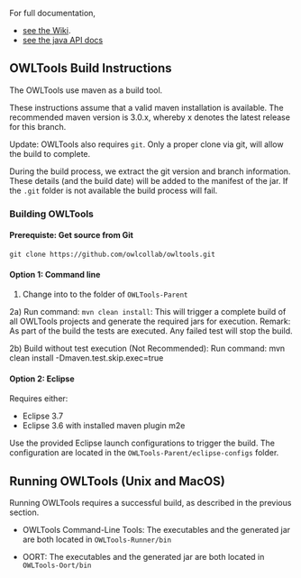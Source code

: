For full documentation, 

 * [see the Wiki](https://github.com/owlcollab/owltools/wiki).
 * [see the java API docs](https://owlcollab.github.io/owltools)

## OWLTools Build Instructions

The OWLTools use maven as a build tool. 

These instructions assume that a valid maven installation is available. The recommended maven version is 3.0.x, whereby x denotes the latest release for this branch. 

Update: OWLTools also requires `git`. Only a proper clone via git, will allow the build to complete.

During the build process, we extract the git version and branch information. These details (and the build date) will be added to the manifest of the jar. If the `.git` folder is not available the build process will fail.

### Building OWLTools

#### Prerequiste: Get source from Git

`git clone https://github.com/owlcollab/owltools.git`

#### Option 1: Command line

1) Change into to the folder of `OWLTools-Parent`

2a) Run command: `mvn clean install`: This will trigger a complete build of all OWLTools projects and generate the required jars for execution. Remark: As part of the build the tests are executed. Any failed test will stop the build.

2b) Build without test execution (Not Recommended): Run command: mvn clean install -Dmaven.test.skip.exec=true
  
#### Option 2: Eclipse

Requires either: 
* Eclipse 3.7
* Eclipse 3.6 with installed maven plugin m2e

Use the provided Eclipse launch configurations to trigger the build. The configuration are located in the `OWLTools-Parent/eclipse-configs` folder.


## Running OWLTools (Unix and MacOS)

Running OWLTools requires a successful build, as described in the previous section.
 
+ OWLTools Command-Line Tools: The executables and the generated jar are both located in `OWLTools-Runner/bin`

+ OORT: The executables and the generated jar are both located in `OWLTools-Oort/bin`

